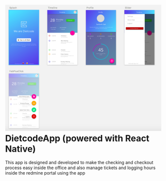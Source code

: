 ![Dietcode React Native App](/screen_shot2.png)
DietcodeApp (powered with React Native)
===

This app is designed and developed to make the checking and checkout process easy inside the office and also manage tickets and logging hours inside the redmine portal using the app